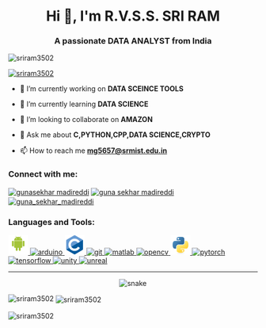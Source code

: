 <h1 align="center">Hi 👋, I'm R.V.S.S. SRI RAM</h1>
<h3 align="center">A passionate DATA ANALYST from India</h3>

<p align="left"> <img src="https://komarev.com/ghpvc/?username=sriram3502&label=Profile%20views&color=0e75b6&style=flat" alt="sriram3502" /> </p>

<p align="left"> <a href="https://github.com/ryo-ma/github-profile-trophy"><img src="https://github-profile-trophy.vercel.app/?username=sriram3502" alt="sriram3502" /></a> </p>

- 🔭 I’m currently working on **DATA SCEINCE TOOLS**

- 🌱 I’m currently learning **DATA SCIENCE**

- 👯 I’m looking to collaborate on **AMAZON**

- 💬 Ask me about **C,PYTHON,CPP,DATA SCIENCE,CRYPTO**

- 📫 How to reach me **mg5657@srmist.edu.in**

<h3 align="left">Connect with me:</h3>
<p align="left">
<a href="https://linkedin.com/in/gunasekhar madireddi" target="blank"><img align="center" src="https://raw.githubusercontent.com/rahuldkjain/github-profile-readme-generator/master/src/images/icons/Social/linked-in-alt.svg" alt="gunasekhar madireddi" height="30" width="40" /></a>
<a href="https://fb.com/guna sekhar madireddi" target="blank"><img align="center" src="https://raw.githubusercontent.com/rahuldkjain/github-profile-readme-generator/master/src/images/icons/Social/facebook.svg" alt="guna sekhar madireddi" height="30" width="40" /></a>
<a href="https://instagram.com/guna_sekhar_madireddi" target="blank"><img align="center" src="https://raw.githubusercontent.com/rahuldkjain/github-profile-readme-generator/master/src/images/icons/Social/instagram.svg" alt="guna_sekhar_madireddi" height="30" width="40" /></a>
</p>


<h3 align="left">Languages and Tools:</h3>
<p align="left"> <a href="https://developer.android.com" target="_blank"> <img src="https://raw.githubusercontent.com/devicons/devicon/master/icons/android/android-original-wordmark.svg" alt="android" width="40" height="40"/> </a> <a href="https://www.arduino.cc/" target="_blank"> <img src="https://cdn.worldvectorlogo.com/logos/arduino-1.svg" alt="arduino" width="40" height="40"/> </a> <a href="https://www.cprogramming.com/" target="_blank"> <img src="https://raw.githubusercontent.com/devicons/devicon/master/icons/c/c-original.svg" alt="c" width="40" height="40"/> </a> <a href="https://git-scm.com/" target="_blank"> <img src="https://www.vectorlogo.zone/logos/git-scm/git-scm-icon.svg" alt="git" width="40" height="40"/> </a> <a href="https://www.mathworks.com/" target="_blank"> <img src="https://upload.wikimedia.org/wikipedia/commons/2/21/Matlab_Logo.png" alt="matlab" width="40" height="40"/> </a> <a href="https://opencv.org/" target="_blank"> <img src="https://www.vectorlogo.zone/logos/opencv/opencv-icon.svg" alt="opencv" width="40" height="40"/> </a> <a href="https://www.python.org" target="_blank"> <img src="https://raw.githubusercontent.com/devicons/devicon/master/icons/python/python-original.svg" alt="python" width="40" height="40"/> </a> <a href="https://pytorch.org/" target="_blank"> <img src="https://www.vectorlogo.zone/logos/pytorch/pytorch-icon.svg" alt="pytorch" width="40" height="40"/> </a> <a href="https://www.tensorflow.org" target="_blank"> <img src="https://www.vectorlogo.zone/logos/tensorflow/tensorflow-icon.svg" alt="tensorflow" width="40" height="40"/> </a> <a href="https://unity.com/" target="_blank"> <img src="https://www.vectorlogo.zone/logos/unity3d/unity3d-icon.svg" alt="unity" width="40" height="40"/> </a> <a href="https://unrealengine.com/" target="_blank"> <img src="https://raw.githubusercontent.com/kenangundogan/fontisto/036b7eca71aab1bef8e6a0518f7329f13ed62f6b/icons/svg/brand/unreal-engine.svg" alt="unreal" width="40" height="40"/> </a> </p>
<hr>

<p align="center">
  <img src="https://github.com/ishikkkkaaaa/ishikkkkaaaa/raw/output/github-contribution-grid-snake.svg" alt="snake"></center>
</p>
<p><img align="left" src="https://github-readme-stats.vercel.app/api/top-langs?username=sriram3502&show_icons=true&locale=en&layout=compact" alt="sriram3502" /></p>

<p>&nbsp;<img align="center" src="https://github-readme-stats.vercel.app/api?username=sriram3502&show_icons=true&locale=en" alt="sriram3502" /></p>

<p><img align="center" src="https://github-readme-streak-stats.herokuapp.com/?user=sriram3502&" alt="sriram3502" /></p>
